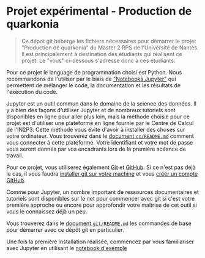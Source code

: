 # Projet expérimental - Production de quarkonia

> Ce dépot git héberge les fichiers nécessaires pour démarrer le projet "Production de quarkonia" du Master 2 RPS de l'Université de Nantes. Il est principalement à destination des étudiants qui réalisent ce projet. Le "vous" ci-dessous s'adresse donc à ces étudiants.

Pour ce projet le language de programmation choisi est Python. Nous recommandons de l'utiliser par le biais de ["Notebooks Jupyter"](https://jupyter.org) qui permettent de mélanger le code, la documentation et les résultats de l'exécution du code.  

Jupyter est un outil commun dans le domaine de la science des données. Il y a bien des façons d'utiliser Jupyter et de nombreux tutoriels sont disponibles en ligne pour aller plus loin, mais la méthode choisie pour ce projet est d'utiliser une plateforme en ligne fournie par le Centre de Calcul de l'IN2P3. Cette méthode vous évite d'avoir à installer des choses sur votre ordinateur. Vous trouverez dans le [document `cc/README.md`](cc/README.md) comment vous connecter à cette plateforme. Votre identifiant et votre mot de passe vous seront donnés par vos encadrants lors de la première scéance de travail.

Pour ce projet, vous utiliserez également [Git](https://git.com) et [GitHub](https://github.com). Si ce n'est pas déjà le cas, il vous faudra [installer git sur votre machine](https://git-scm.com/book/en/v2/Getting-Started-Installing-Git) et vous [créér un compte GitHub](https://fr.wikihow.com/créer-un-compte-sur-GitHub).

Comme pour Jupyter, un nombre important de ressources documentaires et tutoriels sont disponibles sur le net pour commencer avec git si c'est votre première approche ou encore pour approfondir votre maîtrise de cet outil si vous le connaissez déjà un peu.

Vous trouverez dans le [document `git/README.md`](git/README.md) les commandes de base pour démarrer avec ce dépôt git en particulier.

Une fois la première installation réalisée, commencez par vous familiariser avec Jupyter en utilisant le [notebook d'exemple](notebooks/muon-eta-distribution.ipynb)
